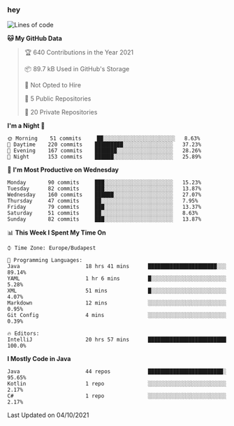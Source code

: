 ### hey

<!--START_SECTION:waka-->
![Lines of code](https://img.shields.io/badge/From%20Hello%20World%20I%27ve%20Written-91065%20lines%20of%20code-blue)

**🐱 My GitHub Data** 

> 🏆 640 Contributions in the Year 2021
 > 
> 📦 89.7 kB Used in GitHub's Storage 
 > 
> 🚫 Not Opted to Hire
 > 
> 📜 5 Public Repositories 
 > 
> 🔑 20 Private Repositories  
 > 
**I'm a Night 🦉** 

```text
🌞 Morning    51 commits     ██░░░░░░░░░░░░░░░░░░░░░░░   8.63% 
🌆 Daytime    220 commits    █████████░░░░░░░░░░░░░░░░   37.23% 
🌃 Evening    167 commits    ███████░░░░░░░░░░░░░░░░░░   28.26% 
🌙 Night      153 commits    ██████░░░░░░░░░░░░░░░░░░░   25.89%

```
📅 **I'm Most Productive on Wednesday** 

```text
Monday       90 commits     ███░░░░░░░░░░░░░░░░░░░░░░   15.23% 
Tuesday      82 commits     ███░░░░░░░░░░░░░░░░░░░░░░   13.87% 
Wednesday    160 commits    ██████░░░░░░░░░░░░░░░░░░░   27.07% 
Thursday     47 commits     ██░░░░░░░░░░░░░░░░░░░░░░░   7.95% 
Friday       79 commits     ███░░░░░░░░░░░░░░░░░░░░░░   13.37% 
Saturday     51 commits     ██░░░░░░░░░░░░░░░░░░░░░░░   8.63% 
Sunday       82 commits     ███░░░░░░░░░░░░░░░░░░░░░░   13.87%

```


📊 **This Week I Spent My Time On** 

```text
⌚︎ Time Zone: Europe/Budapest

💬 Programming Languages: 
Java                     18 hrs 41 mins      ██████████████████████░░░   89.14% 
YAML                     1 hr 6 mins         █░░░░░░░░░░░░░░░░░░░░░░░░   5.28% 
XML                      51 mins             █░░░░░░░░░░░░░░░░░░░░░░░░   4.07% 
Markdown                 12 mins             ░░░░░░░░░░░░░░░░░░░░░░░░░   0.95% 
Git Config               4 mins              ░░░░░░░░░░░░░░░░░░░░░░░░░   0.39%

🔥 Editors: 
IntelliJ                 20 hrs 57 mins      █████████████████████████   100.0%

```

**I Mostly Code in Java** 

```text
Java                     44 repos            ████████████████████████░   95.65% 
Kotlin                   1 repo              ░░░░░░░░░░░░░░░░░░░░░░░░░   2.17% 
C#                       1 repo              ░░░░░░░░░░░░░░░░░░░░░░░░░   2.17%

```



 Last Updated on 04/10/2021
<!--END_SECTION:waka-->
